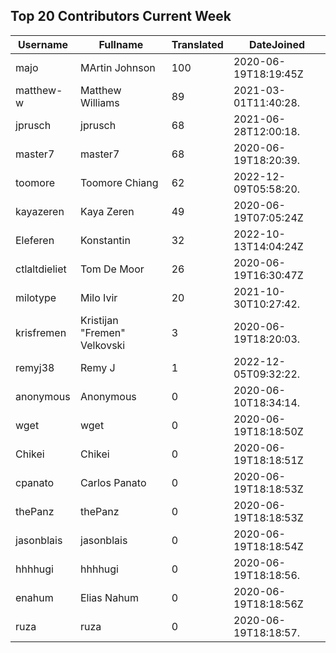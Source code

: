 ## Top 20 Contributors Current Week ##
|Username|Fullname|Translated|DateJoined|
|--------|--------|----------|----------|
|majo|MArtin Johnson|100|2020-06-19T18:19:45Z|
|matthew-w|Matthew Williams|89|2021-03-01T11:40:28.|
|jprusch|jprusch|68|2021-06-28T12:00:18.|
|master7|master7|68|2020-06-19T18:20:39.|
|toomore|Toomore Chiang|62|2022-12-09T05:58:20.|
|kayazeren|Kaya Zeren|49|2020-06-19T07:05:24Z|
|Eleferen|Konstantin|32|2022-10-13T14:04:24Z|
|ctlaltdieliet|Tom De Moor|26|2020-06-19T16:30:47Z|
|milotype|Milo Ivir|20|2021-10-30T10:27:42.|
|krisfremen|Kristijan "Fremen" Velkovski|3|2020-06-19T18:20:03.|
|remyj38|Remy J|1|2022-12-05T09:32:22.|
|anonymous|Anonymous|0|2020-06-10T18:34:14.|
|wget|wget|0|2020-06-19T18:18:50Z|
|Chikei|Chikei|0|2020-06-19T18:18:51Z|
|cpanato|Carlos Panato|0|2020-06-19T18:18:53Z|
|thePanz|thePanz|0|2020-06-19T18:18:53Z|
|jasonblais|jasonblais|0|2020-06-19T18:18:54Z|
|hhhhugi|hhhhugi|0|2020-06-19T18:18:56.|
|enahum|Elias  Nahum|0|2020-06-19T18:18:56Z|
|ruza|ruza|0|2020-06-19T18:18:57.|
